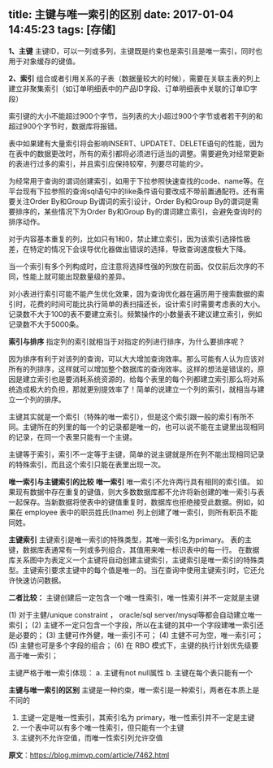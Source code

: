 title: 主键与唯一索引的区别
date: 2017-01-04 14:45:23
tags: [存储]
---
**1、主键**
主键ID，可以一列或多列，主键既是约束也是索引且是唯一索引，同时也用于对象缓存的键值。

**2、索引**
组合或者引用关系的子表（数据量较大的时候），需要在关联主表的列上建立非聚集索引（如订单明细表中的产品ID字段、订单明细表中关联的订单ID字段）

索引键的大小不能超过900个字节，当列表的大小超过900个字节或者若干列的和超过900个字节时，数据库将报错。

表中如果建有大量索引将会影响INSERT、UPDATET、DELETE语句的性能，因为在表中的数据更改时，所有的索引都将必须进行适当的调整。需要避免对经常更新的表进行过多的索引，并且索引应保持较窄，列要尽可能的少。

为经常用于查询的谓词创建索引，如用于下拉参照快速查找的code、name等。在平台现有下拉参照的查询sql语句中的like条件语句要改成不带前置通配符。还有需要关注Order By和Group By谓词的索引设计，Order By和Group By的谓词是需要排序的，某些情况下为Order By和Group By的谓词建立索引，会避免查询时的排序动作。

对于内容基本重复的列，比如只有1和0，禁止建立索引，因为该索引选择性极差，在特定的情况下会误导优化器做出错误的选择，导致查询速度极大下降。

当一个索引有多个列构成时，应注意将选择性强的列放在前面。仅仅前后次序的不同，性能上就可能出现数量级的差异。

对小表进行索引可能不能产生优化效果，因为查询优化器在遍历用于搜索数据的索引时，花费的时间可能比执行简单的表扫描还长，设计索引时需要考虑表的大小。记录数不大于100的表不要建立索引。频繁操作的小数量表不建议建立索引，例如记录数不大于5000条。


**索引与排序**
指定列的索引就相当于对指定的列进行排序，为什么要排序呢？

因为排序有利于对该列的查询，可以大大增加查询效率。那么可能有人认为应该对所有的列排序，这样就可以增加整个数据库的查询效率。这样的想法是错误的，原因是建立索引也是要消耗系统资源的，给每个表里的每个列都建立索引那么将对系统造成极大的负担，那就更别提效率了！简单的说建立一个列的索引，就相当与建立一个列的排序。

主键其实就是一个索引（特殊的唯一索引），但是这个索引跟一般的索引有所不同。主键所在的列里的每一个的记录都是唯一的，也可以说不能在主键里出现相同的记录，在同一个表里只能有一个主键。

主键等于索引，索引不一定等于主键，简单的说主键就是所在列不能出现相同记录的特殊索引，而且这个索引只能在表里出现一次。

**唯一索引与主键索引的比较**
**唯一索引**
唯一索引不允许两行具有相同的索引值。
如果现有数据中存在重复的键值，则大多数数据库都不允许将新创建的唯一索引与表一起保存。当新数据将使表中的键值重复时，数据库也拒绝接受此数据。例如，如果在 employee 表中的职员姓氏(lname) 列上创建了唯一索引，则所有职员不能同姓。

**主键索引**
主键索引是唯一索引的特殊类型，其唯一索引名为primary。
表的主键，数据库表通常有一列或多列组合，其值用来唯一标识表中的每一行。
在数据库关系图中为表定义一个主键将自动创建主键索引，主键索引是唯一索引的特殊类型。主键索引要求主键中的每个值是唯一的。当在查询中使用主键索引时，它还允许快速访问数据。

**二者比较：**
主键创建后一定包含一个唯一性索引，唯一性索引并不一定就是主键

(1) 对于主健/unique constraint ， oracle/sql server/mysql等都会自动建立唯一索引；
(2) 主键不一定只包含一个字段，所以在主键的其中一个字段建唯一索引还是必要的；
(3) 主健可作外健，唯一索引不可；
(4) 主健不可为空，唯一索引可；
(5) 主健也可是多个字段的组合；
(6) 在 RBO 模式下，主键的执行计划优先级要高于唯一索引；

主键严格于唯一索引体现：
a. 主键有not null属性
b. 主键在每个表只能有一个

**主键与唯一索引的区别**
主键是一种约束，唯一索引是一种索引，两者在本质上是不同的
1. 主键一定是唯一性索引，其索引名为 primary，唯一性索引并不一定是主键
2. 一个表中可以有多个唯一性索引，但只能有一个主键
3. 主键列不允许空值，而唯一性索引列允许空值

**原文**：https://blog.mimvp.com/article/7462.html